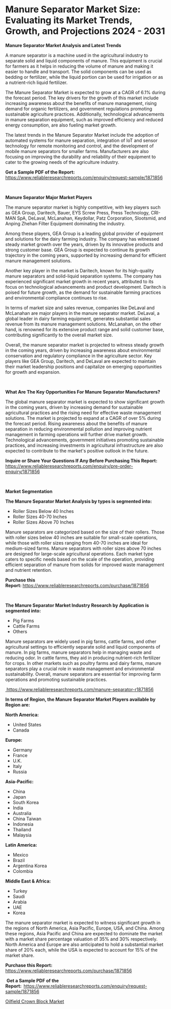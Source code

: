 <p><h1>Manure Separator Market Size: Evaluating its Market Trends, Growth, and Projections 2024 - 2031</h1></p><p><strong>Manure Separator Market Analysis and Latest Trends</strong></p>
<p><p>A manure separator is a machine used in the agricultural industry to separate solid and liquid components of manure. This equipment is crucial for farmers as it helps in reducing the volume of manure and making it easier to handle and transport. The solid components can be used as bedding or fertilizer, while the liquid portion can be used for irrigation or as a nutrient-rich liquid fertilizer.</p><p>The Manure Separator Market is expected to grow at a CAGR of 6.1% during the forecast period. The key drivers for the growth of this market include increasing awareness about the benefits of manure management, rising demand for organic fertilizers, and government regulations promoting sustainable agriculture practices. Additionally, technological advancements in manure separation equipment, such as improved efficiency and reduced energy consumption, are also fueling market growth.</p><p>The latest trends in the Manure Separator Market include the adoption of automated systems for manure separation, integration of IoT and sensor technology for remote monitoring and control, and the development of mobile manure separators for smaller farms. Manufacturers are also focusing on improving the durability and reliability of their equipment to cater to the growing needs of the agriculture industry.</p></p>
<p><strong>Get a Sample PDF of the Report:&nbsp;</strong> <a href="https://www.reliableresearchreports.com/enquiry/request-sample/1871856">https://www.reliableresearchreports.com/enquiry/request-sample/1871856</a></p>
<p>&nbsp;</p>
<p><strong>Manure Separator Major Market Players</strong></p>
<p><p>The manure separator market is highly competitive, with key players such as GEA Group, Daritech, Bauer, EYS Screw Press, Press Technology, CRI-MAN SpA, DeLaval, McLanahan, Keydollar, Patz Corporation, Slootsmid, and Anping Zhehan Filter Equipment dominating the industry. </p><p>Among these players, GEA Group is a leading global provider of equipment and solutions for the dairy farming industry. The company has witnessed steady market growth over the years, driven by its innovative products and strong customer base. GEA Group is expected to continue its growth trajectory in the coming years, supported by increasing demand for efficient manure management solutions.</p><p>Another key player in the market is Daritech, known for its high-quality manure separators and solid-liquid separation systems. The company has experienced significant market growth in recent years, attributed to its focus on technological advancements and product development. Daritech is poised for future growth, as the demand for sustainable farming practices and environmental compliance continues to rise.</p><p>In terms of market size and sales revenue, companies like DeLaval and McLanahan are major players in the manure separator market. DeLaval, a global leader in dairy farming equipment, generates substantial sales revenue from its manure management solutions. McLanahan, on the other hand, is renowned for its extensive product range and solid customer base, contributing significantly to the overall market size.</p><p>Overall, the manure separator market is projected to witness steady growth in the coming years, driven by increasing awareness about environmental conservation and regulatory compliance in the agriculture sector. Key players like GEA Group, Daritech, and DeLaval are expected to maintain their market leadership positions and capitalize on emerging opportunities for growth and expansion.</p></p>
<p>&nbsp;</p>
<p><strong>What Are The Key Opportunities For Manure Separator Manufacturers?</strong></p>
<p><p>The global manure separator market is expected to show significant growth in the coming years, driven by increasing demand for sustainable agricultural practices and the rising need for effective waste management solutions. The market is projected to expand at a CAGR of over 5% during the forecast period. Rising awareness about the benefits of manure separation in reducing environmental pollution and improving nutrient management in farming operations will further drive market growth. Technological advancements, government initiatives promoting sustainable practices, and increasing investments in agricultural infrastructure are also expected to contribute to the market's positive outlook in the future.</p></p>
<p><strong>Inquire or Share Your Questions If Any Before Purchasing This Report:</strong> <a href="https://www.reliableresearchreports.com/enquiry/pre-order-enquiry/1871856">https://www.reliableresearchreports.com/enquiry/pre-order-enquiry/1871856</a></p>
<p>&nbsp;</p>
<p><strong>Market Segmentation</strong></p>
<p><strong>The Manure Separator Market Analysis by types is segmented into:</strong></p>
<p><ul><li>Roller Sizes Below 40 Inches</li><li>Roller Sizes 40-70 Inches</li><li>Roller Sizes Above 70 Inches</li></ul></p>
<p><p>Manure separators are categorized based on the size of their rollers. Those with roller sizes below 40 inches are suitable for small-scale operations, while those with roller sizes ranging from 40-70 inches are ideal for medium-sized farms. Manure separators with roller sizes above 70 inches are designed for large-scale agricultural operations. Each market type caters to specific needs based on the scale of the operation, providing efficient separation of manure from solids for improved waste management and nutrient retention.</p></p>
<p><strong>Purchase this Report:&nbsp;</strong><a href="https://www.reliableresearchreports.com/purchase/1871856">https://www.reliableresearchreports.com/purchase/1871856</a></p>
<p>&nbsp;</p>
<p><strong>The Manure Separator Market Industry Research by Application is segmented into:</strong></p>
<p><ul><li>Pig Farms</li><li>Cattle Farms</li><li>Others</li></ul></p>
<p><p>Manure separators are widely used in pig farms, cattle farms, and other agricultural settings to efficiently separate solid and liquid components of manure. In pig farms, manure separators help in managing waste and reducing odor. In cattle farms, they aid in producing nutrient-rich fertilizer for crops. In other markets such as poultry farms and dairy farms, manure separators play a crucial role in waste management and environmental sustainability. Overall, manure separators are essential for improving farm operations and promoting sustainable practices.</p></p>
<p><a href="https://www.reliableresearchreports.com/manure-separator-r1871856">&nbsp;https://www.reliableresearchreports.com/manure-separator-r1871856</a></p>
<p><strong>In terms of Region, the Manure Separator Market Players available by Region are:</strong></p>
<p>
    <p> <strong> North America: </strong>
        <ul>
            <li>United States</li>
            <li>Canada</li>
        </ul>
        </p> 
    <p> <strong> Europe: </strong>
        <ul>
            <li>Germany</li>
            <li>France</li>
            <li>U.K.</li>
            <li>Italy</li>
            <li>Russia</li>
        </ul>
        </p> 
    <p> <strong> Asia-Pacific: </strong>
        <ul>
            <li>China</li>
            <li>Japan</li>
            <li>South Korea</li>
            <li>India</li>
            <li>Australia</li>
            <li>China Taiwan</li>
            <li>Indonesia</li>
            <li>Thailand</li>
            <li>Malaysia</li>
        </ul>
        </p> 
    <p> <strong> Latin America: </strong>
        <ul>
            <li>Mexico</li>
            <li>Brazil</li>
            <li>Argentina Korea</li>
            <li>Colombia</li>
        </ul>
        </p> 
    <p> <strong> Middle East & Africa: </strong>
        <ul>
            <li>Turkey</li>
            <li>Saudi</li>
            <li>Arabia</li>
            <li>UAE</li>
            <li>Korea</li>
        </ul>
    </p>
    </p>
<p><p>The manure separator market is expected to witness significant growth in the regions of North America, Asia Pacific, Europe, USA, and China. Among these regions, Asia Pacific and China are expected to dominate the market with a market share percentage valuation of 35% and 30% respectively. North America and Europe are also anticipated to hold a substantial market share of 20% each, while the USA is expected to account for 15% of the market share.</p></p>
<p><strong>Purchase this Report: </strong><a href="https://www.reliableresearchreports.com/purchase/1871856">https://www.reliableresearchreports.com/purchase/1871856</a></p>
<p>&nbsp;<strong>Get a Sample PDF of the Report:&nbsp;&nbsp;</strong><a href="https://www.reliableresearchreports.com/enquiry/request-sample/1871856">https://www.reliableresearchreports.com/enquiry/request-sample/1871856</a></p>
<p><strong></strong></p>
<p><p><a href="https://github.com/NorbertYates/Market-Research-Report-List-4/blob/main/oilfield-crown-block-market.md">Oilfield Crown Block Market</a></p></p>